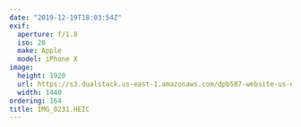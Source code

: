 ```yaml
---
date: "2019-12-19T18:03:54Z"
exif:
  aperture: f/1.8
  iso: 20
  make: Apple
  model: iPhone X
image:
  height: 1920
  url: https://s3.dualstack.us-east-1.amazonaws.com/dpb587-website-us-east-1/asset/gallery/2019-south-america/78cc9088-5930-739a-1c1f-ae1391751ddb~1920.jpg
  width: 1440
ordering: 164
title: IMG_0231.HEIC
---
```

